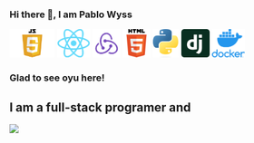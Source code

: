 ### Hi there 👋, I am Pablo Wyss

<span><img src="./assets/JavaScript.png" alt="JS" height="50 px"/></span>
<span><img src="./assets/React.png" alt="REACT" height="50 px"/></span>
<span><img src="./assets/Redux.png" alt="REDUX" height="50 px"/></span>
<span><img src="./assets/HTML.png" alt="HTML5" height="50 px"/></span>
<span><img src="./assets/Python.png" alt="PYTHON" height="50 px"/></span>
<span><img src="./assets/Django.png" alt="DJANGO" height="50 px"/></span>
<span><img src="./assets/Docker.webp" alt="DOCKER" height="50 px"/></span>


### Glad to see oyu here!

## I am a full-stack programer and 

<img height="360em" src="https://github-readme-stats.vercel.app/api/top-langs/?username=PabloWyss" />

<!--
**PabloWyss/PabloWyss** is a ✨ _special_ ✨ repository because its `README.md` (this file) appears on your GitHub profile.

Here are some ideas to get you started:

- 🔭 I’m currently working on ...
- 🌱 I’m currently learning ...
- 👯 I’m looking to collaborate on ...
- 🤔 I’m looking for help with ...
- 💬 Ask me about ...
- 📫 How to reach me: ...
- 😄 Pronouns: ...
- ⚡ Fun fact: ...
-->
